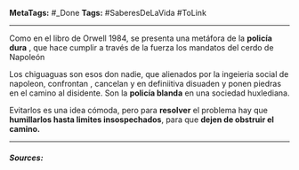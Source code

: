 **MetaTags:** #_Done
**Tags:** #SaberesDeLaVida #ToLink 
- - -
Como en el libro de Orwell 1984, se presenta una metáfora de la **policía dura** , que hace cumplir a través de la fuerza los mandatos del cerdo de Napoleón

Los chiguaguas son esos don nadie, que alienados por la ingeieria social de napoleon, confrontan , cancelan  y en definiitiva disuaden y ponen piedras en el camino al disidente. Son la **policía blanda** en una sociedad huxlediana.

Evitarlos es una idea cómoda, pero para **resolver** el problema hay que **humillarlos hasta limites insospechados**, para que **dejen de obstruir el camino.**
- - - 
#### ***Sources:***